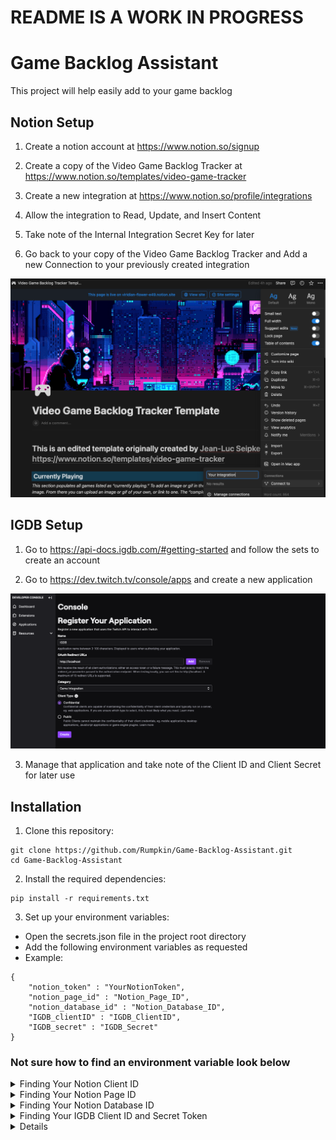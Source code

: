 # README IS A WORK IN PROGRESS

# Game Backlog Assistant

This project will help easily add to your game backlog

## Notion Setup

1. Create a notion account at https://www.notion.so/signup

2. Create a copy of the Video Game Backlog Tracker at https://www.notion.so/templates/video-game-tracker

3. Create a new integration at https://www.notion.so/profile/integrations

4. Allow the integration to Read, Update, and Insert Content

5. Take note of the Internal Integration Secret Key for later

6. Go back to your copy of the Video Game Backlog Tracker and Add a new Connection to your previously created integration

![Alt text](/images/Connection.png)

## IGDB Setup

1. Go to https://api-docs.igdb.com/#getting-started and follow the sets to create an account

2. Go to https://dev.twitch.tv/console/apps and create a new application

![Alt text](/images/IGDB.png)

3. Manage that application and take note of the Client ID and Client Secret for later use

## Installation
1. Clone this repository:

```
git clone https://github.com/Rumpkin/Game-Backlog-Assistant.git
cd Game-Backlog-Assistant
```

2. Install the required dependencies:
```
pip install -r requirements.txt
```
3. Set up your environment variables:

- Open the secrets.json file in the project root directory
- Add the following environment variables as requested
- Example:
```
{
    "notion_token" : "YourNotionToken",
    "notion_page_id" : "Notion_Page_ID",
    "notion_database_id" : "Notion_Database_ID",
    "IGDB_clientID" : "IGDB_ClientID",
    "IGDB_secret" : "IGDB_Secret"
}
```

### Not sure how to find an environment variable look below 

<details>
<summary>Finding Your Notion Client ID</summary>

You can find your Client ID under the settings for the integretion you created while setting up notion

> Integrations link: https://www.notion.so/profile/integrations

![Alt text](/images/Integration_Secret_Key_Referenece1.png)

</details>

<details>
<summary>Finding Your Notion Page ID</summary>

### Ur Cooked Mate

```py
    
```
</details>

<details>
<summary>Finding Your Notion Database ID</summary>


```

```
</details>

<details>
<summary>Finding Your IGDB Client ID and Secret Token</summary>

You can find you IGDB Client ID and Secret if you manage your Twitch Application you created when setting up IGDB

> Twitch Applications Link: https://dev.twitch.tv/console/apps 

![Alt text](/images/IGBD_Manage.png)

</details>

<details>

## Usage

Run the main script to start the program:

```
python main.py
```

Once started, the program will prompt you with whether you want to add a single game or a list of games:

```
Single Game? y/n 
```

If you type yes it will prompt you for the game's title 

```
Single Game? y/n y
Game title: 
```

And then add it to the notion database

```
Single Game? y/n y
Game title: Spiritfarer
--- Adding Spiritfarer ---
Game Platforms: PC (Microsoft Windows), Google Stadia, PlayStation 4, Xbox One, Linux, Mac, Nintendo Switch
Game Release Date: 2020-08-17
Game Genres: Platform, Action, Fantasy
Game Added to Database
```

If you type no it will try to locate a file name "games.txt" and will add all the games located in the file

```
Single Game? y/n n
--- Adding Tunic ---
Game Added to Database
--- Adding Celeste ---
Game Added to Database
--- Adding Katana Zero ---
Game Added to Database
--- Adding Ghost of Tsushima ---
Game Added to Database
```

After adding a game to the database the program will delete the title from the games.txt file